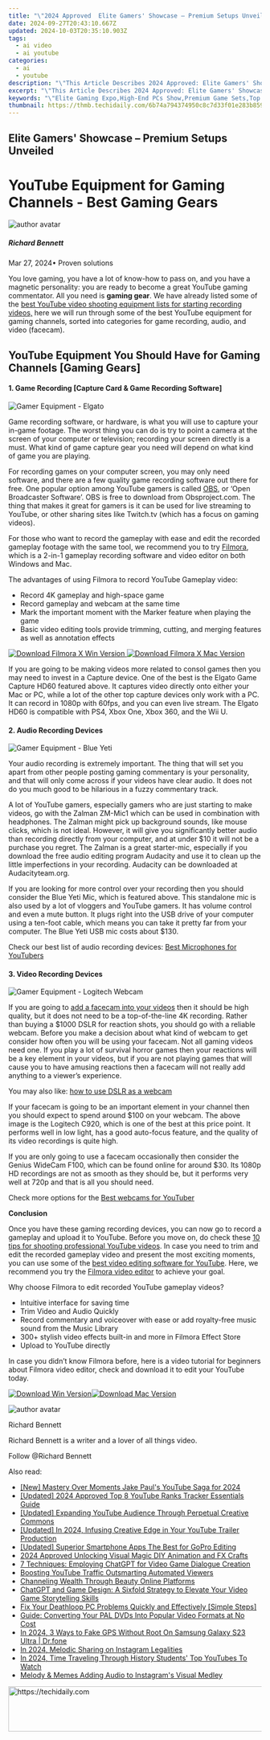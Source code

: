 ```yaml
---
title: "\"2024 Approved  Elite Gamers' Showcase – Premium Setups Unveiled\""
date: 2024-09-27T20:43:10.667Z
updated: 2024-10-03T20:35:10.903Z
tags:
  - ai video
  - ai youtube
categories:
  - ai
  - youtube
description: "\"This Article Describes 2024 Approved: Elite Gamers' Showcase – Premium Setups Unveiled\""
excerpt: "\"This Article Describes 2024 Approved: Elite Gamers' Showcase – Premium Setups Unveiled\""
keywords: "\"Elite Gaming Expo,High-End PCs Show,Premium Game Sets,Top Player Systems,Ultimate Gaming Tech,Luxe Console Unveil,Pro Gamers' Tools\""
thumbnail: https://thmb.techidaily.com/6b74a794374950c8c7d33f01e283b8595a0e02efb75345cb412052a7193f6b01.jpg
---
```


## Elite Gamers' Showcase – Premium Setups Unveiled

# YouTube Equipment for Gaming Channels - Best Gaming Gears

![author avatar](https://images.wondershare.com/filmora/article-images/richard-bennett.jpg)

##### Richard Bennett

 Mar 27, 2024• Proven solutions

You love gaming, you have a lot of know-how to pass on, and you have a magnetic personality: you are ready to become a great YouTube gaming commentator. All you need is **gaming gear**. We have already listed some of the [best YouTube video shooting equipment lists for starting recording videos,](https://tools.techidaily.com/wondershare/filmora/download/) here we will run through some of the best YouTube equipment for gaming channels, sorted into categories for game recording, audio, and video (facecam).

## YouTube Equipment You Should Have for Gaming Channels \[Gaming Gears\]

#### 1. Game Recording \[Capture Card & Game Recording Software\]

![Gamer Equipment - Elgato](https://images.wondershare.com/filmora/article-images/gamer-equipment-elgato.JPG)

Game recording software, or hardware, is what you will use to capture your in-game footage. The worst thing you can do is try to point a camera at the screen of your computer or television; recording your screen directly is a must. What kind of game capture gear you need will depend on what kind of game you are playing.

For recording games on your computer screen, you may only need software, and there are a few quality game recording software out there for free. One popular option among YouTube gamers is called [OBS](https://tools.techidaily.com/wondershare/filmora/download/), or ‘Open Broadcaster Software’. OBS is free to download from Obsproject.com. The thing that makes it great for gamers is it can be used for live streaming to YouTube, or other sharing sites like Twitch.tv (which has a focus on gaming videos).

For those who want to record the gameplay with ease and edit the recorded gameplay footage with the same tool, we recommend you to try [Filmora](https://tools.techidaily.com/wondershare/filmora/download/), which is a 2-in-1 gameplay recording software and video editor on both Windows and Mac.

The advantages of using Filmora to record YouTube Gameplay video:

* Record 4K gameplay and high-space game
* Record gameplay and webcam at the same time
* Mark the important moment with the Marker feature when playing the game
* Basic video editing tools provide trimming, cutting, and merging features as well as annotation effects

[![Download Filmora X Win Version](https://images.wondershare.com/filmora/guide/download-btn-win.jpg) ](https://tools.techidaily.com/wondershare/filmora/download/) [![Download Filmora X Mac Version](https://images.wondershare.com/filmora/guide/download-btn-mac.jpg) ](https://tools.techidaily.com/wondershare/filmora/download/)

If you are going to be making videos more related to consol games then you may need to invest in a Capture device. One of the best is the Elgato Game Capture HD60 featured above. It captures video directly onto either your Mac or PC, while a lot of the other top capture devices only work with a PC. It can record in 1080p with 60fps, and you can even live stream. The Elgato HD60 is compatible with PS4, Xbox One, Xbox 360, and the Wii U.

#### 2\.  Audio Recording Devices

![Gamer Equipment - Blue Yeti](https://images.wondershare.com/filmora/article-images/gamer-equipment-blue-yeti.JPG)

Your audio recording is extremely important. The thing that will set you apart from other people posting gaming commentary is your personality, and that will only come across if your videos have clear audio. It does not do you much good to be hilarious in a fuzzy commentary track.

A lot of YouTube gamers, especially gamers who are just starting to make videos, go with the Zalman ZM-Mic1 which can be used in combination with headphones. The Zalman might pick up background sounds, like mouse clicks, which is not ideal. However, it will give you significantly better audio than recording directly from your computer, and at under $10 it will not be a purchase you regret. The Zalman is a great starter-mic, especially if you download the free audio editing program Audacity and use it to clean up the little imperfections in your recording. Audacity can be downloaded at Audacityteam.org.

If you are looking for more control over your recording then you should consider the Blue Yeti Mic, which is featured above. This standalone mic is also used by a lot of vloggers and YouTube gamers. It has volume control and even a mute button. It plugs right into the USB drive of your computer using a ten-foot cable, which means you can take it pretty far from your computer. The Blue Yeti USB mic costs about $130.

Check our best list of audio recording devices: [Best Microphones for YouTubers](https://tools.techidaily.com/wondershare/filmora/download/)

#### 3\.  Video Recording Devices

![Gamer Equipment - Logitech Webcam](https://images.wondershare.com/filmora/article-images/gamer-equipment-logitech-webcam.JPG)

If you are going to [add a facecam into your videos](https://tools.techidaily.com/wondershare/filmora/download/) then it should be high quality, but it does not need to be a top-of-the-line 4K recording. Rather than buying a $1000 DSLR for reaction shots, you should go with a reliable webcam. Before you make a decision about what kind of webcam to get consider how often you will be using your facecam. Not all gaming videos need one. If you play a lot of survival horror games then your reactions will be a key element in your videos, but if you are not playing games that will cause you to have amusing reactions then a facecam will not really add anything to a viewer’s experience.

You may also like: [how to use DSLR as a webcam](https://tools.techidaily.com/wondershare/filmora/download/)

If your facecam is going to be an important element in your channel then you should expect to spend around $100 on your webcam. The above image is the Logitech C920, which is one of the best at this price point. It performs well in low light, has a good auto-focus feature, and the quality of its video recordings is quite high.

If you are only going to use a facecam occasionally then consider the Genius WideCam F100, which can be found online for around $30\. Its 1080p HD recordings are not as smooth as they should be, but it performs very well at 720p and that is all you should need.

Check more options for the [Best webcams for YouTuber](https://tools.techidaily.com/wondershare/filmora/download/)

**Conclusion**

Once you have these gaming recording devices, you can now go to record a gameplay and upload it to YouTube. Before you move on, do check these [10 tips for shooting professional YouTube videos](https://tools.techidaily.com/wondershare/filmora/download/). In case you need to trim and edit the recorded gameplay video and present the most exciting moments, you can use some of the [best video editing software for YouTube](https://tools.techidaily.com/wondershare/filmora/download/). Here, we recommend you try the [Filmora video editor](https://tools.techidaily.com/wondershare/filmora/download/) to achieve your goal.

Why choose Filmora to edit recorded YouTube gameplay videos?

* Intuitive interface for saving time
* Trim Video and Audio Quickly
* Record commentary and voiceover with ease or add royalty-free music sound from the Music Library
* 300+ stylish video effects built-in and more in Filmora Effect Store
* Upload to YouTube directly

In case you didn’t know Filmora before, here is a video tutorial for beginners about Filmora video editor, check and download it to edit your YouTube today.

[![Download Win Version](https://images.wondershare.com/filmora/guide/download-btn-win.jpg)](https://tools.techidaily.com/wondershare/filmora/download/)[![Download Mac Version](https://images.wondershare.com/filmora/guide/download-btn-mac.jpg)](https://tools.techidaily.com/wondershare/filmora/download/)

![author avatar](https://images.wondershare.com/filmora/article-images/richard-bennett.jpg)

Richard Bennett

Richard Bennett is a writer and a lover of all things video.

Follow @Richard Bennett

<ins class="adsbygoogle"
     style="display:block"
     data-ad-format="autorelaxed"
     data-ad-client="ca-pub-7571918770474297"
     data-ad-slot="1223367746"></ins>

<ins class="adsbygoogle"
     style="display:block"
     data-ad-client="ca-pub-7571918770474297"
     data-ad-slot="8358498916"
     data-ad-format="auto"
     data-full-width-responsive="true"></ins>

<span class="atpl-alsoreadstyle">Also read:</span>
<div><ul>
<li><a href="https://youtube-zero.techidaily.com/astery-over-moments-jake-pauls-youtube-saga-for-2024/"><u>[New] Mastery Over Moments Jake Paul's YouTube Saga for 2024</u></a></li>
<li><a href="https://youtube-zero.techidaily.com/ed-2024-approved-top-8-youtube-ranks-tracker-essentials-guide/"><u>[Updated] 2024 Approved Top 8 YouTube Ranks Tracker Essentials Guide</u></a></li>
<li><a href="https://youtube-docs.techidaily.com/ed-expanding-youtube-audience-through-perpetual-creative-commons/"><u>[Updated] Expanding YouTube Audience Through Perpetual Creative Commons</u></a></li>
<li><a href="https://youtube-zero.techidaily.com/ed-in-2024-infusing-creative-edge-in-your-youtube-trailer-production/"><u>[Updated] In 2024, Infusing Creative Edge in Your YouTube Trailer Production</u></a></li>
<li><a href="https://article-knowledge.techidaily.com/updated-superior-smartphone-apps-the-best-for-gopro-editing/"><u>[Updated] Superior Smartphone Apps The Best for GoPro Editing</u></a></li>
<li><a href="https://youtube-zero.techidaily.com/approved-unlocking-visual-magic-diy-animation-and-fx-crafts/"><u>2024 Approved Unlocking Visual Magic DIY Animation and FX Crafts</u></a></li>
<li><a href="https://tech-hub.techidaily.com/7-techniques-employing-chatgpt-for-video-game-dialogue-creation/"><u>7 Techniques: Employing ChatGPT for Video Game Dialogue Creation</u></a></li>
<li><a href="https://youtube-zero.techidaily.com/ing-youtube-traffic-outsmarting-automated-viewers/"><u>Boosting YouTube Traffic Outsmarting Automated Viewers</u></a></li>
<li><a href="https://youtube-zero.techidaily.com/eling-wealth-through-beauty-online-platforms/"><u>Channeling Wealth Through Beauty Online Platforms</u></a></li>
<li><a href="https://tech-revival.techidaily.com/chatgpt-and-game-design-a-sixfold-strategy-to-elevate-your-video-game-storytelling-skills/"><u>ChatGPT and Game Design: A Sixfold Strategy to Elevate Your Video Game Storytelling Skills</u></a></li>
<li><a href="https://win-able.techidaily.com/fix-your-deathloop-pc-problems-quickly-and-effectively-simple-steps/"><u>Fix Your Deathloop PC Problems Quickly and Effectively [Simple Steps]</u></a></li>
<li><a href="https://discover-help.techidaily.com/guide-converting-your-pal-dvds-into-popular-video-formats-at-no-cost/"><u>Guide: Converting Your PAL DVDs Into Popular Video Formats at No Cost</u></a></li>
<li><a href="https://change-location.techidaily.com/in-2024-3-ways-to-fake-gps-without-root-on-samsung-galaxy-s23-ultra-drfone-by-drfone-virtual-android/"><u>In 2024, 3 Ways to Fake GPS Without Root On Samsung Galaxy S23 Ultra | Dr.fone</u></a></li>
<li><a href="https://extra-approaches.techidaily.com/in-2024-melodic-sharing-on-instagram-legalities/"><u>In 2024, Melodic Sharing on Instagram Legalities</u></a></li>
<li><a href="https://youtube-zero.techidaily.com/24-time-traveling-through-history-students-top-youtubes-to-watch/"><u>In 2024, Time Traveling Through History Students' Top YouTubes To Watch</u></a></li>
<li><a href="https://instagram-clips.techidaily.com/melody-and-memes-adding-audio-to-instagrams-visual-medley/"><u>Melody & Memes Adding Audio to Instagram's Visual Medley</u></a></li>
</ul></div>

<!-- affiliate ads begin -->
<a href="https://aligracehair.sjv.io/c/5597632/2047411/19272" target="_top" id="2047411">
  <img src="//a.impactradius-go.com/display-ad/19272-2047411" border="0" alt="https://techidaily.com" width="728" height="90"/>
</a>
<img height="0" width="0" src="https://aligracehair.sjv.io/i/5597632/2047411/19272" style="position:absolute;visibility:hidden;" border="0" />
<!-- affiliate ads end -->

